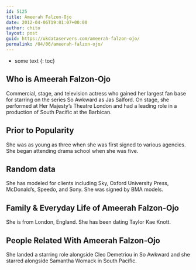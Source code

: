 ```yaml
---
id: 5125
title: Ameerah Falzon-Ojo
date: 2012-04-06T19:01:07+00:00
author: chito
layout: post
guid: https://ukdataservers.com/ameerah-falzon-ojo/
permalink: /04/06/ameerah-falzon-ojo/
---
```


* some text
{: toc}
          
          
## Who is  Ameerah Falzon-Ojo
                  
                  
                  
Commercial, stage, and television actress who gained her largest fan base for starring on the series So Awkward as Jas Salford. On stage, she performed at Her Majesty&#8217;s Theatre London and had a leading role in a production of South Pacific at the Barbican.
                  
                
                
                
## Prior to Popularity 
                  
                  
                  
She was as young as three when she was first signed to various agencies. She began attending drama school when she was five.
                  
                
                
                
## Random data 
                  
                  
                  
She has modeled for clients including Sky, Oxford University Press, McDonald&#8217;s, Speedo, and Sony. She was signed by BMA models.
                  
                
                
                
## Family & Everyday Life of Ameerah Falzon-Ojo
                  
                  
                  
She is from London, England. She has been dating Taylor Kae Knott.
                  
                
                
                
## People Related With  Ameerah Falzon-Ojo
                  
                  
                  
She landed a starring role alongside Cleo Demetriou in So Awkward and she starred alongside Samantha Womack in South Pacific.
                  
                
              
            
          
          
          
    
    
  
